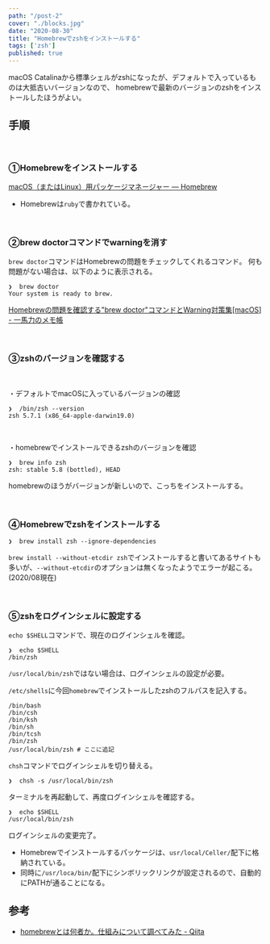 ```yaml
---
path: "/post-2"
cover: "./blocks.jpg"
date: "2020-08-30"
title: "Homebrewでzshをインストールする"
tags: ['zsh']
published: true
---
```


macOS Catalinaから標準シェルがzshになったが、デフォルトで入っているものは大抵古いバージョンなので、
homebrewで最新のバージョンのzshをインストールしたほうがよい。

## 手順

<br>

### ①Homebrewをインストールする
 
[macOS（またはLinux）用パッケージマネージャー — Homebrew](https://brew.sh/index_ja.html)

- Homebrewは`ruby`で書かれている。

<br>

### ②brew doctorコマンドでwarningを消す
`brew doctor`コマンドはHomebrewの問題をチェックしてくれるコマンド。
何も問題がない場合は、以下のように表示される。

```shell:title=zsh
❯  brew doctor
Your system is ready to brew.
```

[Homebrewの問題を確認する"brew doctor"コマンドとWarning対策集[macOS] - 一馬力のメモ帳](https://ichibariki.com/entry/2018/03/24/213524)

<br>

### ③zshのバージョンを確認する

<br>

・デフォルトでmacOSに入っているバージョンの確認

```shell:title=zsh
❯  /bin/zsh --version
zsh 5.7.1 (x86_64-apple-darwin19.0)
```

<br>

・homebrewでインストールできるzshのバージョンを確認
```shell:title=zsh
❯  brew info zsh
zsh: stable 5.8 (bottled), HEAD
```

homebrewのほうがバージョンが新しいので、こっちをインストールする。

<br>

### ④Homebrewでzshをインストールする

```shell:title=zsh
❯  brew install zsh --ignore-dependencies
```

`brew install --without-etcdir zsh`でインストールすると書いてあるサイトも多いが、`--without-etcdir`のオプションは無くなったようでエラーが起こる。(2020/08現在)

<br>

### ⑤zshをログインシェルに設定する

`echo $SHELL`コマンドで、現在のログインシェルを確認。

```shell:title=zsh
❯  echo $SHELL
/bin/zsh
```
`/usr/local/bin/zsh`ではない場合は、ログインシェルの設定が必要。

`/etc/shells`に今回`homebrew`でインストールしたzshのフルパスを記入する。

```shell:title=zsh
/bin/bash
/bin/csh
/bin/ksh
/bin/sh
/bin/tcsh
/bin/zsh
/usr/local/bin/zsh # ここに追記
```

`chsh`コマンドでログインシェルを切り替える。
```shell:title=zsh
❯  chsh -s /usr/local/bin/zsh
```

ターミナルを再起動して、再度ログインシェルを確認する。
```shell:title=zsh
❯  echo $SHELL
/usr/local/bin/zsh
```

ログインシェルの変更完了。

- Homebrewでインストールするパッケージは、`usr/local/Celler/`配下に格納されている。
- 同時に`/usr/loca/bin/`配下にシンボリックリンクが設定されるので、自動的にPATHが通ることになる。


## 参考
- [homebrewとは何者か。仕組みについて調べてみた - Qiita](https://qiita.com/omega999/items/6f65217b81ad3fffe7e6)
